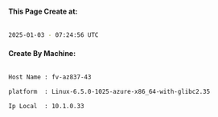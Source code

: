 
   
#### This Page Create at:

```bash

2025-01-03 - 07:24:56 UTC

```

#### Create By Machine:

```bash

Host Name : fv-az837-43

platform  : Linux-6.5.0-1025-azure-x86_64-with-glibc2.35

Ip Local  : 10.1.0.33

```


